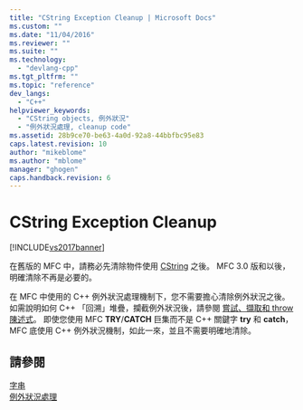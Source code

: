 ```yaml
---
title: "CString Exception Cleanup | Microsoft Docs"
ms.custom: ""
ms.date: "11/04/2016"
ms.reviewer: ""
ms.suite: ""
ms.technology: 
  - "devlang-cpp"
ms.tgt_pltfrm: ""
ms.topic: "reference"
dev_langs: 
  - "C++"
helpviewer_keywords: 
  - "CString objects, 例外狀況"
  - "例外狀況處理, cleanup code"
ms.assetid: 28b9ce70-be63-4a0d-92a8-44bbfbc95e83
caps.latest.revision: 10
author: "mikeblome"
ms.author: "mblome"
manager: "ghogen"
caps.handback.revision: 6
---
```

# CString Exception Cleanup
[!INCLUDE[vs2017banner](../assembler/inline/includes/vs2017banner.md)]

在舊版的 MFC 中，請務必先清除物件使用 [CString](../atl-mfc-shared/reference/cstringt-class.md) 之後。  MFC 3.0 版和以後，明確清除不再是必要的。  
  
 在 MFC 中使用的 C\+\+ 例外狀況處理機制下，您不需要擔心清除例外狀況之後。  如需說明如何 C\+\+ 「回溯」堆疊，攔截例外狀況後，請參閱 [嘗試、擷取和 throw 陳述式](../cpp/try-throw-and-catch-statements-cpp.md)。  即使您使用 MFC **TRY**\/**CATCH** 巨集而不是 C\+\+ 關鍵字 **try** 和 **catch**， MFC 底使用 C\+\+ 例外狀況機制，如此一來，並且不需要明確地清除。  
  
## 請參閱  
 [字串](../atl-mfc-shared/strings-atl-mfc.md)   
 [例外狀況處理](../mfc/exception-handling-in-mfc.md)